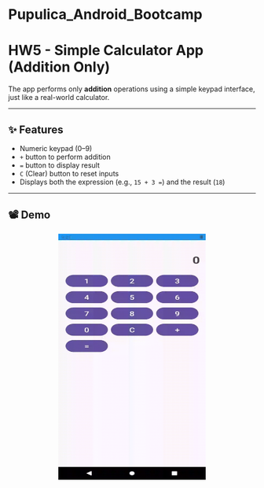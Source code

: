 # Pupulica_Android_Bootcamp

#  HW5 - Simple Calculator App (Addition Only)
The app performs only **addition** operations using a simple keypad interface, just like a real-world calculator.

---

## ✨ Features

- Numeric keypad (0–9)
- `+` button to perform addition
- `=` button to display result
- `C` (Clear) button to reset inputs
- Displays both the expression (e.g., `15 + 3 =`) and the result (`18`)

---

## 📽 Demo
<p align="center">
  <img src="https://raw.githubusercontent.com/berinackr/Pupulica_Android_Bootcamp/main/hw5/demo.gif" width="300" height="500" />
</p>





